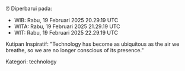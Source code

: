 ⏰ Diperbarui pada:
- WIB: Rabu, 19 Februari 2025 20.29.19 UTC
- WITA: Rabu, 19 Februari 2025 21.29.19 UTC
- WIT: Rabu, 19 Februari 2025 22.29.19 UTC

Kutipan Inspiratif:
"Technology has become as ubiquitous as the air we breathe, so we are no longer conscious of its presence."


Kategori: technology

